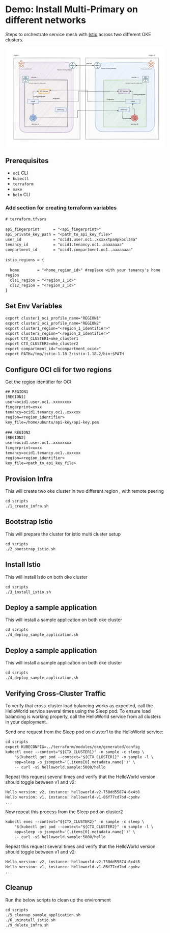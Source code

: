 # Demo: Install Multi-Primary on different networks

Steps to orchestrate service mesh with [Istio](https://istio.io/) across two different OKE clusters.

![dual-screenshot](images/multicluster-diff-network.png)

## Prerequisites

- `oci` CLI
- `kubectl`
- `terraform`
- `make`
- `helm` CLI

### Add section for creating terraform variables
```
# terraform.tfvars

api_fingerprint      = "<api_fingerprint>"
api_private_key_path = "<path_to_api_key_file>"
user_id              = "ocid1.user.oc1..xxxxxtpa4pkocl34a"
tenancy_id           = "ocid1.tenancy.oc1..aaaaaaaa"
compartment_id       = "ocid1.compartment.oc1..aaaaaaaa"

istio_regions = {

  home        = "<home_region_id>" #replace with your tenancy's home region   
  cls1_region = "<region_1_id>"
  cls2_region = "<region_2_id>"
}
```

## Set Env Variables

```
export cluster1_oci_profile_name="REGION1"
export cluster2_oci_profile_name="REGION2"
export cluster1_region="<region_1_identifier>"
export cluster2_region="<region_2_identifier>"
export CTX_CLUSTER1=oke_cluster1
export CTX_CLUSTER2=oke_cluster2
export compartment_id="<compartment_ocid>"
export PATH=/tmp/istio-1.18.2/istio-1.18.2/bin:$PATH

```

## Configure OCI cli for two regions

Get the [region](https://docs.oracle.com/en-us/iaas/Content/General/Concepts/regions.htm#About) identifier for OCI

```
## REGION1
[REGION1]
user=ocid1.user.oc1..xxxxxxxx
fingerprint=xxxx
tenancy=ocid1.tenancy.oc1..xxxxxx
region=<region_identifier>
key_file=/home/ubuntu/api-key/api-key.pem

### REGION2
[REGION2]
user=ocid1.user.oc1..xxxxxxxx
fingerprint=xxxx
tenancy=ocid1.tenancy.oc1..xxxxxx
region=<region_identifier>
key_file=<path_to_api_key_file>
```

## Provision Infra

This will create two oke cluster in two different region , with remote peering

```
cd scripts
./1_create_infra.sh

```

## Bootstrap Istio

This will prepare the cluster for istio multi cluster setup

```
cd scripts
./2_bootstrap_istio.sh

```

## Install Istio

This will install istio on both oke cluster

```
cd scripts
./3_install_istio.sh

```

## Deploy a sample application

This will install a sample application on both oke cluster

```
cd scripts
./4_deploy_sample_application.sh

```

## Deploy a sample application

This will install a sample application on both oke cluster

```
cd scripts
./4_deploy_sample_application.sh

```

## Verifying Cross-Cluster Traffic

To verify that cross-cluster load balancing works as expected, call the HelloWorld service several times using the Sleep pod. To ensure load balancing is working properly, call the HelloWorld service from all clusters in your deployment.

Send one request from the Sleep pod on cluster1 to the HelloWorld service:

```
cd scripts
export KUBECONFIG=../terraform/modules/oke/generated/config
kubectl exec --context="${CTX_CLUSTER1}" -n sample -c sleep \
    "$(kubectl get pod --context="${CTX_CLUSTER1}" -n sample -l \
    app=sleep -o jsonpath='{.items[0].metadata.name}')" \
    -- curl -sS helloworld.sample:5000/hello

```
Repeat this request several times and verify that the HelloWorld version should toggle between v1 and v2:

```
Hello version: v2, instance: helloworld-v2-758dd55874-6x4t8
Hello version: v1, instance: helloworld-v1-86f77cd7bd-cpxhv
...

```

Now repeat this process from the Sleep pod on cluster2

```
kubectl exec --context="${CTX_CLUSTER2}" -n sample -c sleep \
    "$(kubectl get pod --context="${CTX_CLUSTER2}" -n sample -l \
    app=sleep -o jsonpath='{.items[0].metadata.name}')" \
    -- curl -sS helloworld.sample:5000/hello

```

Repeat this request several times and verify that the HelloWorld version should toggle between v1 and v2:

```
Hello version: v2, instance: helloworld-v2-758dd55874-6x4t8
Hello version: v1, instance: helloworld-v1-86f77cd7bd-cpxhv
...

```

## Cleanup

Run the below scripts to clean up the environment

```
cd scripts
./5_cleanup_sample_application.sh
./6_uninstall_istio.sh
./9_delete_infra.sh

```